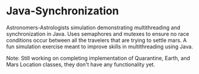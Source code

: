 # Java-Synchronization
Astronomers-Astrologists simulation demonstrating multithreading and synchronization in Java. Uses semaphores and mutexes to ensure no race conditions occur
between all the travelers that are trying to settle mars. A fun simulation exercise meant to improve skills in multithreading using Java.

Note: Still working on completing implementation of Quarantine, Earth, and Mars Location classes, they don't have any functionality yet.
